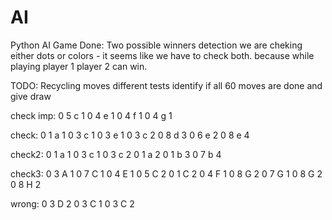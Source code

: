 # AI
Python AI Game
Done:
Two possible winners detection
we are cheking either dots or colors - it seems like we have to check both. 
because while playing player 1 player 2 can win.

TODO:
Recycling moves
different tests
identify if all 60 moves are done and give draw

check imp:
0 5 c 1
0 4 e 1
0 4 f 1
0 4 g 1
 
check:
0 1 a 1
0 3 c 1
0 3 e 1
0 3 c 2
0 8 d 3
0 6 e 2
0 8 e 4

check2:
0 1 a 1
0 3 c 1
0 3 c 2
0 1 a 2
0 1 b 3
0 7 b 4

check3:
0 3 A 1
0 7 C 1
0 4 E 1
0 5 C 2
0 1 C 2
0 4 F 1
0 8 G 2
0 7 G 1
0 8 G 2
0 8 H 2

wrong:
0 3 D 2
0 3 C 1
0 3 C 2
